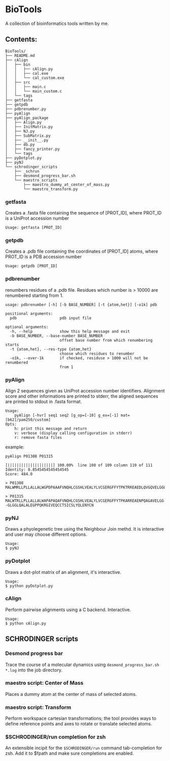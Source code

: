 # BioTools

A collection of bioinformatics tools written by me.

## Contents:
```
BioTools/
├── README.md
├── cAlign
│   ├── bin
│   │   ├── cAlign.py
│   │   ├── cal.exe
│   │   └── cal_custom.exe
│   ├── src
│   │   ├── main.c
│   │   └── main_custom.c
│   └── tags
├── getfasta
├── getpdb
├── pdbrenumber.py
├── pyAlign
├── pyAlign_package
│   ├── Align.py
│   ├── InitMatrix.py
│   ├── NJ.py
│   ├── SubMatrix.py
│   ├── __init__.py
│   ├── db.py
│   ├── fancy_printer.py
│   └── tags
├── pyDotplot.py
├── pyNJ
└── schrodinger_scripts
    ├── _schrun
    ├── desmond_progress_bar.sh
    └── maestro_scripts
        ├── maestro_dummy_at_center_of_mass.py
        └── maestro_transform.py
```

### getfasta

Creates a .fasta file containing the sequence of [PROT_ID], where PROT_ID is a UniProt accession number

    Usage: getfasta [PROT_ID]

### getpdb
 
Creates a .pdb file containing the coordinates of [PROT_ID] atoms, where PROT_ID is a PDB accession number

    Usage: getpdb [PROT_ID]

### pdbrenumber

renumbers residues of a .pdb file. Residues which number is > 10000 are renumbered starting from 1.

```
usage: pdbrenumber [-h] [-b BASE_NUMBER] [-t {atom,het}] [-o1k] pdb

positional arguments:
  pdb                   pdb input file

optional arguments:
  -h, --help            show this help message and exit
  -b BASE_NUMBER, --base-number BASE_NUMBER
                        offset base number from which renumbering starts
  -t {atom,het}, --res-type {atom,het}
                        choose which residues to renumber
  -o1k, --over-1k       if checked, residuse > 1000 will not be renumbered
                        from 1
```

### pyAlign
 
Align 2 sequences given as UniProt accession number identifiers.
Alignment score and other informations are printed to stderr, the aligned sequences are printed to stdout in .fasta format.

    Usage:
        pyAlign [-hvr] seq1 seq2 [g_op=[-10] g_ex=[-1] mat=[b62]/pam250/custom]
    Opts:
        h: print this message and return
        v: verbose (display calling configuration in stderr)
        r: remove fasta files

example:

    pyAlign P01308 P01315
    
    [||||||||||||||||||||] 100.00%  line 108 of 109 column 110 of 111
    Identity: 0.8545454545454545
    Score: 484.0
    
    > P01308
    MALWMRLLPLLALLALWGPDPAAAFVNQHLCGSHLVEALYLVCGERGFFYTPKTRREAEDLQVGQVELGGGPGAGSLQPLALEGSLQKRGIVEQCCTSICSLYQLENYCN

    > P01315
    MALWTRLLPLLALLALWAPAPAQAFVNQHLCGSHLVEALYLVCGERGFFYTPKARREAENPQAGAVELGG--GLGGLQALALEGPPQKRGIVEQCCTSICSLYQLENYCN

### pyNJ

Draws a phyolegenetic tree using the Neighbour Join methd. It is interactive and user may choose different options.

    Usage:
    $ pyNJ

### pyDotplot

Draws a dot-plot matrix of an alignment, it's interactive.
    
    Usage:
    $ python pyDotplot.py

### cAlign

Perform pairwise alignments using a C backend. Interactive.

    Usage:
    $ python cAlign.py


## SCHRODINGER scripts

### Desmond progress bar

Trace the course of a molecular dynamics using `desmond_progress_bar.sh *.log` into the job directory.

### maestro script: Center of Mass

Places a dummy atom at the center of mass of selected atoms.

### maestro script: Transform

Perform workspace cartesian transformations; the tool provides ways to define reference points and axes to rotate or translate selected atoms.

### $SCHRODINGER/run completion for zsh

An extensible incipit for the `$SCHRODINGER/run` command tab-completion for zsh. Add it to $fpath and make sure completions are enabled.
